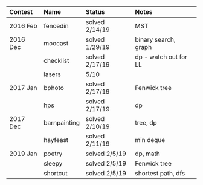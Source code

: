 | Contest  | Name         | Status         | Notes                 |
| :------- | :----------- | :------------- | :-------------------- |
| 2016 Feb | fencedin     | solved 2/14/19 | MST                   |
| 2016 Dec | moocast      | solved 1/29/19 | binary search, graph  |
|          | checklist    | solved 2/17/19 | dp - watch out for LL |
|          | lasers       | 5/10           |                       |
| 2017 Jan | bphoto       | solved 2/17/19 | Fenwick tree          |
|          | hps          | solved 2/17/19 | dp                    |
| 2017 Dec | barnpainting | solved 2/10/19 | tree, dp              |
|          | hayfeast     | solved 2/11/19 | min deque             |
| 2019 Jan | poetry       | solved 2/5/19  | dp, math              |
|          | sleepy       | solved 2/5/19  | Fenwick tree          |
|          | shortcut     | solved 2/5/19  | shortest path, dfs    |